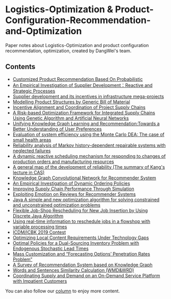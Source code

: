 # Logistics-Optimization & Product-Configuration-Recommendation-and-Optimization
Paper notes about Logistics-Optimization and product configuration recommendation, optimization, created by DangWei's team.

## Contents
- [Customized Product Recommendation Based On Probabilistic](https://pridelee.github.io/files/blog/Customized-Product-Recommendation.pdf)
- [An Empirical Investigation of Supplier Development：Reactive and Strategic Processes](https://github.com/PrideLee/Logistics-Optimization-Product-Configuration-Recommendation-and-Optimization/blob/master/An%20Empirical%20Investigation%20of%20Dynamic%20Ordering%20Policies/An%20Empirical%20Investigation%20of%20Dynamic%20Ordering%20Policies.pdf)
- [Supplier development and its incentives in infrastructure mega-projects](https://github.com/PrideLee/Logistics-Optimization-Product-Configuration-Recommendation-and-Optimization/blob/master/Supplier%20development%20and%20its%20incentives%20in%20infrastructure%20mega-projects/%E5%A4%A7%E5%9E%8B%E5%9F%BA%E7%A1%80%E8%AE%BE%E6%96%BD%E9%A1%B9%E7%9B%AE%E4%BE%9B%E5%BA%94%E5%95%86%E5%9F%B9%E8%82%B2%EF%BC%88%E4%BB%A5%E6%B8%AF%E7%8F%A0%E6%BE%B3%E5%A4%A7%E6%A1%A5%E4%B8%BA%E4%BE%8B%EF%BC%89.pdf)
- [Modelling Product Structures by Generic Bill of Material](https://pridelee.github.io/files/blog/Modelling-Product-Structures-by-GBOM.pdf)
- [Incentive Alignment and Coordination of Project Supply Chains](https://github.com/PrideLee/Logistics-Optimization-Product-Configuration-Recommendation-and-Optimization/blob/master/Incentive%20Alignment%20and%20Coordination%20of%20Project%20Supply%20Chains/%E4%BE%9B%E5%BA%94%E9%93%BE%E7%AE%A1%E7%90%86.pdf)
- [A Risk-based Optimization Framework for Integrated Supply Chains Using Genetic Algorithm and Artificial Neural Networks](https://github.com/PrideLee/Logistics-Optimization-Product-Configuration-Recommendation-and-Optimization/blob/master/A%20Risk-based%20Optimization%20Framework%20for%20Integrated%20Supply%20Chains%20Using%20Genetic%20Algorithm%20and%20Artificial%20Neural%20Networks/A%20Risk-based%20Optimization%20Framework%20for%20Integrated%20Supply%20Chains%20Using%20Genetic%20Algorithm%20and%20Artificial%20Neural%20Networks.pdf)
- [Unifying Knowledge Graph Learning and Recommendation:Towards a Better Understanding of User Preferences
](https://github.com/PrideLee/Logistics-Optimization-Product-Configuration-Recommendation-and-Optimization/blob/master/Unifying%20Knowledge%20Graph%20Learning%20and%20Recommendation:Towards%20a%20Better%20Understanding%20of%20User%20Preferences/Unifying%20Knowledge%20Graph%20Learning%20and%20RecommendationTowards%20a%20Better%20Understanding%20of%20User%20Preferences.pdf)
- [Evaluation of system efficiency using the Monte Carlo DEA: The case of small health areas
](https://github.com/PrideLee/Logistics-Optimization-Product-Configuration-Recommendation-and-Optimization/blob/master/Evaluation%20of%20system%20efficiency%20using%20the%20Monte%20Carlo%20DEA/%E8%AE%BA%E6%96%87%E5%88%86%E4%BA%AB-%E5%8C%BB%E7%96%97%E7%B3%BB%E7%BB%9F%E6%95%88%E7%8E%87%E8%AF%84%E4%BB%B7.pdf)
- [Reliability analysis of Markov history-dependent repairable systems with neglected failures](https://github.com/PrideLee/Logistics-Optimization-Product-Configuration-Recommendation-and-Optimization/blob/master/Reliability%20analysis%20of%20Markov%20history-dependent%20repairable%20systems%20with%20neglected%20failures/%E6%96%87%E7%8C%AE%E9%98%85%E8%AF%BB%E6%B1%87%E6%8A%A511.22.ppt)
- [A dynamic reactive scheduling mechanism for responding to changes of production orders and manufacturing resources](https://github.com/PrideLee/Logistics-Optimization-Product-Configuration-Recommendation-and-Optimization/blob/master/A%20dynamic%20reactive%20scheduling%20mechanism%20for%20responding%20to%20changes%20of%20production%20orders%20and%20manufacturing%20resources/%E6%96%87%E7%8C%AE%E9%98%85%E8%AF%BB%E6%B1%87%E6%8A%A58.2.ppt)
- [A general map of the development of reliability (The summary of Kang's lecture in CAS)](https://pridelee.github.io/files/blog/General-map-of-reliability.pdf)
- [Knowledge Graph Convolutional Network for Recommender System](https://pridelee.github.io/files/blog/KGCN-for-RS.pdf)
- [An Empirical Investigation of Dynamic Ordering Policies](https://github.com/PrideLee/Logistics-Optimization-Product-Configuration-Recommendation-and-Optimization/blob/master/An%20Empirical%20Investigation%20of%20Dynamic%20Ordering%20Policies/An%20Empirical%20Investigation%20of%20Dynamic%20Ordering%20Policies.pdf)
- [Improving Supply Chain Performance Through Simulation](https://github.com/PrideLee/Logistics-Optimization-Product-Configuration-Recommendation-and-Optimization/blob/master/Improving%20Supply%20Chain%20Performance%20Through%20Simulation/Improving%20Supply%20Chain%20Performance%20Through%20Simulation.pdf)
- [Exploiting Emotion on Reviews for Recommender Systems](https://github.com/PrideLee/Logistics-Optimization-Product-Configuration-Recommendation-and-Optimization/blob/master/Exploiting%20Emotion%20on%20Reviews%20for%20Recommender%20Systems/Exploiting%20Emotion%20on%20Reviews%20for%20Recommender%20Systems.pdf)
- [Jaya A simple and new optimization algorithm for solving constrained and unconstrained optimization problems](https://github.com/PrideLee/Logistics-Optimization-Product-Configuration-Recommendation-and-Optimization/blob/master/Flexible%20Job-Shop%20Rescheduling%20for%20New%20Job%20Insertion%20by%20Using%20Discrete%20Jaya%20Algorithm/Jaya%20%20A%20simple%20and%20new%20optimization%20algorithm%20for%20solving%20constrained%20and%20unconstrained%20optimization%20problems.pdf)
- [Flexible Job-Shop Rescheduling for New Job Insertion by Using Discrete Jaya Algorithm](https://github.com/PrideLee/Logistics-Optimization-Product-Configuration-Recommendation-and-Optimization/blob/master/Flexible%20Job-Shop%20Rescheduling%20for%20New%20Job%20Insertion%20by%20Using%20Discrete%20Jaya%20Algorithm/Jaya%20%20A%20simple%20and%20new%20optimization%20algorithm%20for%20solving%20constrained%20and%20unconstrained%20optimization%20problems.pdf)
- [Using real-time information to reschedule jobs in a flowshop with variable processing times](https://github.com/PrideLee/Logistics-Optimization-Product-Configuration-Recommendation-and-Optimization/blob/master/Using%20real-time%20information%20to%20reschedule%20jobs%20in%20a%20flowshop%20with%20variable%20processing%20times/Using%20real-time%20information%20to%20reschedule%20jobs%20in%20a%20flowshop%20with%20variable%20processing%20times.pdf)
- [ICDM/ICBK 2019 Contest](https://pridelee.github.io/files/blog/ICDM-ICBK-Contest-2019.pdf)
- [Optimizing Local Content Requirements Under Technology Gaps](https://github.com/PrideLee/Logistics-Optimization-Product-Configuration-Recommendation-and-Optimization/blob/master/Optimizing%20Local%20Content%20Requirements%20Under%20Technology%20Gaps/Optimizing%20Local%20Content%20Requirements%20Under%20Technology%20Gaps.pdf)
- [Optimal Policies for a Dual-Sourcing Inventory Problem with Endogenous Stochastic Lead Times](https://github.com/PrideLee/Logistics-Optimization-Product-Configuration-Recommendation-and-Optimization/blob/master/Optimal%20Policies%20for%20a%20Dual-Sourcing%20Inventory%20Problem%20with%20Endogenous%20Stochastic%20Lead%20Times/Optimal%20Policies%20for%20a%20Dual-Sourcing%20Inventory%20Problem%20with%20Endogenous%20Stochastic%20Lead%20Times.pdf)
- [Mass Customization and “Forecasting Options’ Penetration Rates Problem”](https://github.com/PrideLee/Logistics-Optimization-Product-Configuration-Recommendation-and-Optimization/blob/master/Mass%20Customization%20and%20%E2%80%9CForecasting%20Options%E2%80%99%20Penetration%20Rates%20Problem%E2%80%9D/Mass%20Customization%20and%20%E2%80%9CForecasting%20Options%E2%80%99%20Penetration%20Rates%20Problem%E2%80%9D.pdf)
- [A Survey of Recommendation System based on Knowledge Graph](https://pridelee.github.io/files/blog/RSKG-survey-2020.pdf)
- [Words and Sentences Similarity Calculation (WMD&WRD)](https://pridelee.github.io/files/blog/Sentence-Similarity.pdf)
- [Coordinating Supply and Demand on an On-Demand Service Platform with Impatient Customers](https://github.com/PrideLee/Logistics-Optimization-Product-Configuration-Recommendation-and-Optimization/blob/master/Coordinating%20Supply%20and%20Demand%20on%20an%20On-Demand%20Service%20Platform%20with%20Impatient%20Customers/Coordinating%20Supply%20and%20Demand%20on%20an%20On-Demand%20Service%20Platform%20with%20Impatient%20Customers.pdf)

You can also follow our [column](https://zhuanlan.zhihu.com/c_1175834071345958912) to enjoy more content.
